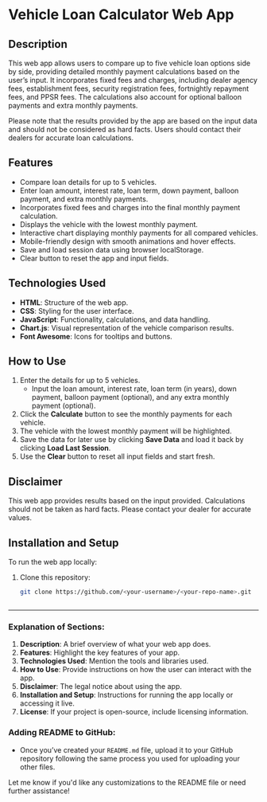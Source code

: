 # Vehicle Loan Calculator Web App

## Description

This web app allows users to compare up to five vehicle loan options side by side, providing detailed monthly payment calculations based on the user’s input. It incorporates fixed fees and charges, including dealer agency fees, establishment fees, security registration fees, fortnightly repayment fees, and PPSR fees. The calculations also account for optional balloon payments and extra monthly payments. 

Please note that the results provided by the app are based on the input data and should not be considered as hard facts. Users should contact their dealers for accurate loan calculations.

## Features
- Compare loan details for up to 5 vehicles.
- Enter loan amount, interest rate, loan term, down payment, balloon payment, and extra monthly payments.
- Incorporates fixed fees and charges into the final monthly payment calculation.
- Displays the vehicle with the lowest monthly payment.
- Interactive chart displaying monthly payments for all compared vehicles.
- Mobile-friendly design with smooth animations and hover effects.
- Save and load session data using browser localStorage.
- Clear button to reset the app and input fields.

## Technologies Used

- **HTML**: Structure of the web app.
- **CSS**: Styling for the user interface.
- **JavaScript**: Functionality, calculations, and data handling.
- **Chart.js**: Visual representation of the vehicle comparison results.
- **Font Awesome**: Icons for tooltips and buttons.

## How to Use

1. Enter the details for up to 5 vehicles.
    - Input the loan amount, interest rate, loan term (in years), down payment, balloon payment (optional), and any extra monthly payment (optional).
2. Click the **Calculate** button to see the monthly payments for each vehicle.
3. The vehicle with the lowest monthly payment will be highlighted.
4. Save the data for later use by clicking **Save Data** and load it back by clicking **Load Last Session**.
5. Use the **Clear** button to reset all input fields and start fresh.

## Disclaimer

This web app provides results based on the input provided. Calculations should not be taken as hard facts. Please contact your dealer for accurate values.

## Installation and Setup

To run the web app locally:
1. Clone this repository:
   ```bash
   git clone https://github.com/<your-username>/<your-repo-name>.git



---

### Explanation of Sections:
1. **Description**: A brief overview of what your web app does.
2. **Features**: Highlight the key features of your app.
3. **Technologies Used**: Mention the tools and libraries used.
4. **How to Use**: Provide instructions on how the user can interact with the app.
5. **Disclaimer**: The legal notice about using the app.
6. **Installation and Setup**: Instructions for running the app locally or accessing it live.
7. **License**: If your project is open-source, include licensing information.

### Adding README to GitHub:
- Once you’ve created your `README.md` file, upload it to your GitHub repository following the same process you used for uploading your other files.
  
Let me know if you'd like any customizations to the README file or need further assistance!
